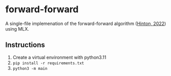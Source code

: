# forward-forward

A single-file implemenation of the forward-forward algorithm ([Hinton, 2022](https://www.cs.toronto.edu/~hinton/FFA13.pdf)) using MLX.

## Instructions

1. Create a virtual environment with python3.11
2. `pip install -r requirements.txt`
3. `python3 -m main`